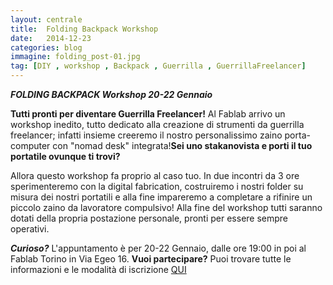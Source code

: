 ```yaml
---
layout: centrale
title:  Folding Backpack Workshop
date:   2014-12-23
categories: blog
immagine: folding_post-01.jpg
tag: [DIY , workshop , Backpack , Guerrilla , GuerrillaFreelancer]
---
```

***FOLDING BACKPACK Workshop
20-22 Gennaio***

**Tutti pronti per diventare Guerrilla Freelancer!**
Al Fablab arrivo un workshop inedito, tutto dedicato alla creazione di strumenti da guerrilla freelancer; infatti insieme creeremo il nostro personalissimo zaino porta-computer con "nomad desk" integrata!**Sei uno stakanovista e porti il tuo portatile ovunque ti trovi?**

Allora questo workshop fa proprio al caso tuo. In due incontri da 3 ore sperimenteremo con la digital fabrication, costruiremo i nostri folder su misura dei nostri portatili e alla fine impareremo a completare a rifinire un piccolo zaino da lavoratore compulsivo!
Alla fine del workshop tutti saranno dotati della propria postazione personale, pronti per essere sempre operativi.

***Curioso?***
L'appuntamento è per 20-22 Gennaio, dalle ore 19:00 in poi al Fablab Torino in Via Egeo 16.
**Vuoi partecipare?**
Puoi trovare tutte le informazioni e le modalità di iscrizione [QUI](http://fablabtorino.org/wp-admin/post.php?post=1819&action=edit)

